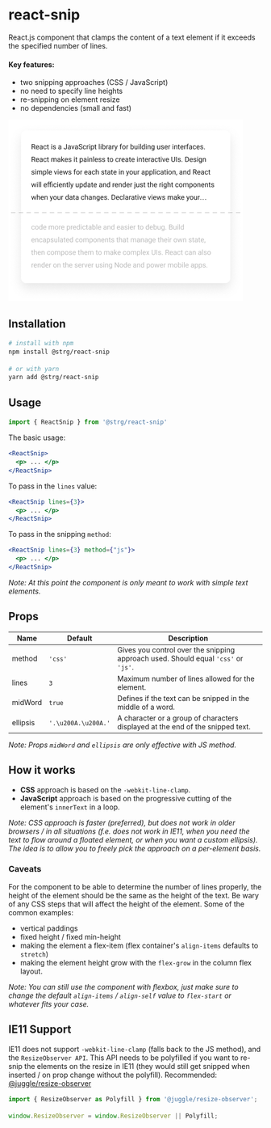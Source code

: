 # react-snip

React.js component that clamps the content of a text element if it exceeds the specified number of lines.

#### Key features:
* two snipping approaches (CSS / JavaScript)
* no need to specify line heights
* re-snipping on element resize
* no dependencies (small and fast)

![](assets/illustration.png)

## Installation

``` bash
# install with npm
npm install @strg/react-snip

# or with yarn
yarn add @strg/react-snip
```

## Usage

``` js
import { ReactSnip } from '@strg/react-snip'
```

The basic usage:

``` jsx
<ReactSnip>
  <p> ... </p>
</ReactSnip>
```
To pass in the `lines` value:

``` jsx
<ReactSnip lines={3}>
  <p> ... </p>
</ReactSnip>
```

To pass in the snipping `method`:

``` jsx
<ReactSnip lines={3} method={"js"}>
  <p> ... </p>
</ReactSnip>
```

*Note: At this point the component is only meant to work with simple text elements.*


## Props

| Name | Default | Description |
| --- | --- | --- |
| method | `'css'` | Gives you control over the snipping approach used. Should equal `'css'` or `'js'`. |
| lines | `3` | Maximum number of lines allowed for the element. |
| midWord | `true` | Defines if the text can be snipped in the middle of a word. |
| ellipsis | `'.\u200A.\u200A.'` | A character or a group of characters displayed at the end of the snipped text. |

*Note: Props `midWord` and `ellipsis` are only effective with JS method.*

## How it works

- **CSS** approach is based on the `-webkit-line-clamp`.
- **JavaScript** approach is based on the progressive cutting of the element's `innerText` in a loop.

*Note: CSS approach is faster (preferred), but does not work in older browsers / in all situations (f.e. does not work in IE11, when you need the text to flow around a floated element, or when you want a custom ellipsis). The idea is to allow you to freely pick the approach on a per-element basis.*

### Caveats

For the component to be able to determine the number of lines properly, the height of the element should be the same as the height of the text. Be wary of any CSS steps that will affect the height of the element. Some of the common examples:
* vertical paddings
* fixed height / fixed min-height
* making the element a flex-item (flex container's `align-items` defaults to `stretch`)
* making the element height grow with the `flex-grow` in the column flex layout.

*Note: You can still use the component with flexbox, just make sure to change the default `align-items` / `align-self` value to `flex-start` or whatever fits your case.*

## IE11 Support

IE11 does not support `-webkit-line-clamp` (falls back to the JS method), and the `ResizeObserver API`. This API needs to be polyfilled if you want to re-snip the elements on the resize in IE11 (they would still get snipped when inserted / on prop change without the polyfill). Recommended: [@juggle/resize-observer](https://www.npmjs.com/package/@juggle/resize-observer)

``` javascript
import { ResizeObserver as Polyfill } from '@juggle/resize-observer';
 
window.ResizeObserver = window.ResizeObserver || Polyfill;
```
